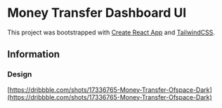 # Money Transfer Dashboard UI

This project was bootstrapped with [Create React App](https://github.com/facebook/create-react-app) and [TailwindCSS](https://tailwindcss.com).

## Information

### Design

[https://dribbble.com/shots/17336765-Money-Transfer-Ofspace-Dark](https://dribbble.com/shots/17336765-Money-Transfer-Ofspace-Dark)
